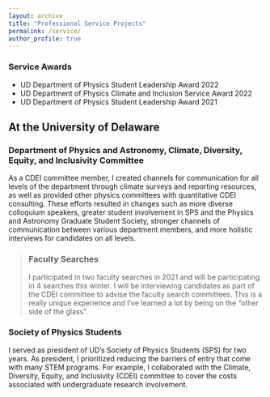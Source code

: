 ```yaml
---
layout: archive
title: "Professional Service Projects"
permalink: /service/
author_profile: true
---
```

### Service Awards
* UD Department of Physics Student Leadership Award 2022
* UD Department of Physics Climate and Inclusion Service Award 2022
* UD Department of Physics Student Leadership Award 2021


## At the University of Delaware
### Department of Physics and Astronomy, Climate, Diversity, Equity, and Inclusivity Committee
As a CDEI committee member, I created channels for communication for all levels of the department through climate surveys and reporting resources, as well as provided other physics committees with quantitative CDEI consulting. These efforts resulted in changes such as more diverse colloquium speakers, greater student involvement in SPS and the Physics and Astronomy Graduate Student Society, stronger channels of communication between various department members, and more holistic interviews for candidates on all levels.
> ### Faculty Searches
> I participated in two faculty searches in 2021 and will be participating in 4 searches this winter. I will be interviewing candidates as part of the CDEI committee to advise the faculty search committees. This is a really unique experience and I’ve learned a lot by being on the “other side of the glass”. 

### Society of Physics Students
I served as president of UD’s Society of Physics Students (SPS) for two years. As president, I prioritized reducing the barriers of entry that come with many STEM programs. For example, I collaborated with the Climate, Diversity, Equity, and Inclusivity (CDEI) committee to cover the costs associated with undergraduate research involvement.

